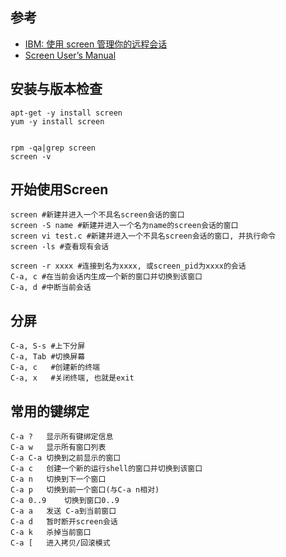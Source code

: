 
## 参考

- [IBM: 使用 screen 管理你的远程会话](https://www.ibm.com/developerworks/cn/linux/l-cn-screen/index.html)
- [Screen User’s Manual](https://www.gnu.org/software/screen/manual/screen.html)
## 安装与版本检查
    apt-get -y install screen
    yum -y install screen
    
    
    rpm -qa|grep screen
    screen -v

## 开始使用Screen

    screen #新建并进入一个不具名screen会话的窗口
    screen -S name #新建并进入一个名为name的screen会话的窗口
    screen vi test.c #新建并进入一个不具名screen会话的窗口, 并执行命令
    screen -ls #查看现有会话
    
    screen -r xxxx #连接到名为xxxx, 或screen_pid为xxxx的会话
    C-a, c #在当前会话内生成一个新的窗口并切换到该窗口
    C-a, d #中断当前会话 
    
## 分屏
    C-a, S-s #上下分屏
    C-a, Tab #切换屏幕
    C-a, c   #创建新的终端
    C-a, x   #关闭终端, 也就是exit

## 常用的键绑定

    C-a ?	显示所有键绑定信息
    C-a w	显示所有窗口列表
    C-a C-a	切换到之前显示的窗口
    C-a c	创建一个新的运行shell的窗口并切换到该窗口
    C-a n	切换到下一个窗口
    C-a p	切换到前一个窗口(与C-a n相对)
    C-a 0..9	切换到窗口0..9
    C-a a	发送 C-a到当前窗口
    C-a d	暂时断开screen会话
    C-a k	杀掉当前窗口
    C-a [	进入拷贝/回滚模式
    
##     

